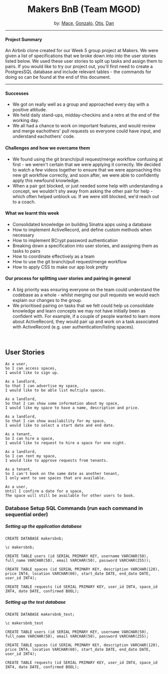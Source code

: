 # <div style="text-align: center">Makers BnB (Team MGOD) </div>

<div style="text-align: center"> by: <a href="https://github.com/mace-akkari">Mace</a>, <a href="https://github.com/gonzalober">Gonzalo</a>, <a href="https://github.com/otisvg">Otis</a>, <a href="https://github.com/dan-holmes">Dan</a></div>

---

#### Project Summary
An Airbnb clone created for our Week 5 group project at Makers. We were given a list of specifications that we broke down into into the user stories listed below. We used these user stories to split up tasks and assign them to pairs. If you would like to try our project out, you'll first need to create a PostgresSQL database and include relevant tables - the commands for doing so can be found at the end of this document.

---

#### Successes
* We got on really well as a group and approached every day with a positive attitude.
* We held daily stand-ups, midday-checkins and a retro at the end of the working day.
* We all had a chance to work on important features, and would review and merge eachothers' pull requests so everyone could have input, and understand eachothers' code.


#### Challenges and how we overcame them
* We found using the git branch/pull request/merge workflow confusing at first - we weren't certain that we were applying it correctly. We decided to watch a few videos together to ensure that we were approaching this new git workflow correctly, and soon after, we were able to confidently apply this newfound knowledge.
* When a pair got blocked, or just needed some help with understanding a concept, we wouldn't shy away from asking the other pair for help - which often helped unblock us. If we were still blocked, we'd reach out to a coach.

#### What we learnt this week
* Consolidated knowledge on building Sinatra apps using a database
* How to implement ActiveRecord, and define custom methods when necessary
* How to implement BCrypt password authentication
* Breaking down a specification into user stories, and assigning them as tasks to pairs
* How to coordinate effectively as a team
* How to use the git branch/pull request/merge workflow
* How to apply CSS to make our app look pretty

#### Our process for splitting user stories and pairing in general
* A big priority was ensuring everyone on the team could understand the codebase as a whole - whilst merging our pull requests we would each explain our changes to the group.
* We prioritised pairing on tasks that we felt could help us consolidate knowledge and learn concepts we may not have initially been as confident with. For example, if a couple of people wanted to learn more about ActiveRecord, they would pair up and work on a task associated with ActiveRecord (e.g. user authentication/listing spaces).

<br>

## User Stories


```
As a user,  
So I can access spaces,  
I would like to sign up.
```

```
As a landlord,  
So that I can advertise my space,  
I would like to be able list multiple spaces.
```

```
As a landlord,
So that I can show some information about my space,
I would like my space to have a name, description and price.
```

```
As a landlord,
So that I can show availability for my space,
I would like to select a start date and end date.
```

```
As a tenant,
So I can hire a space,
I would like to request to hire a space for one night.
```

```
As a landlord,
So I can rent my space,
I would like to approve requests from tenants.
```

```
As a tenant,
So I can't book on the same date as another tenant,
I only want to see spaces that are available.
```

```
As a user,
Until I confirm a date for a space,
The space will still be available for other users to book.
```

### Database Setup SQL Commands (run each command in sequential order)

##### Setting up the application database
```
CREATE DATABASE makersbnb;

\c makersbnb;

CREATE TABLE users (id SERIAL PRIMARY KEY, username VARCHAR(50), full_name VARCHAR(50), email VARCHAR(50), password VARCHAR(255));

CREATE TABLE spaces (id SERIAL PRIMARY KEY, description VARCHAR(120), price INT4, location VARCHAR(60), start_date DATE, end_date DATE, user_id INT4);

CREATE TABLE requests (id SERIAL PRIMARY KEY, user_id INT4, space_id INT4, date DATE, confirmed BOOL);
```

##### Setting up the test database
```
CREATE DATABASE makersbnb_test;

\c makersbnb_test

CREATE TABLE users (id SERIAL PRIMARY KEY, username VARCHAR(50), full_name VARCHAR(50), email VARCHAR(50), password VARCHAR(255);

CREATE TABLE spaces (id SERIAL PRIMARY KEY, description VARCHAR(120), price INT4, location VARCHAR(60), start_date DATE, end_date DATE, user_id INT4);

CREATE TABLE requests (id SERIAL PRIMARY KEY, user_id INT4, space_id INT4, date DATE, confirmed BOOL);
```
